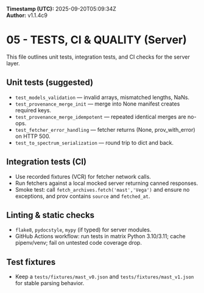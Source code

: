 **Timestamp (UTC):** 2025-09-20T05:09:34Z  
**Author:** v1.1.4c9


# 05 - TESTS, CI & QUALITY (Server)
This file outlines unit tests, integration tests, and CI checks for the server layer.

## Unit tests (suggested)
- `test_models_validation` — invalid arrays, mismatched lengths, NaNs.
- `test_provenance_merge_init` — merge into None manifest creates required keys.
- `test_provenance_merge_idempotent` — repeated identical merges are no-ops.
- `test_fetcher_error_handling` — fetcher returns (None, prov_with_error) on HTTP 500.
- `test_to_spectrum_serialization` — round trip to dict and back.

## Integration tests (CI)
- Use recorded fixtures (VCR) for fetcher network calls.
- Run fetchers against a local mocked server returning canned responses.
- Smoke test: call `fetch_archives.fetch('mast','Vega')` and ensure no exceptions, and prov contains `source` and `fetched_at`.

## Linting & static checks
- `flake8`, `pydocstyle`, `mypy` (if typed) for server modules.
- GitHub Actions workflow: run tests in matrix Python 3.10/3.11; cache pipenv/venv; fail on untested code coverage drop.

## Test fixtures
- Keep a `tests/fixtures/mast_v0.json` and `tests/fixtures/mast_v1.json` for stable parsing behavior.
